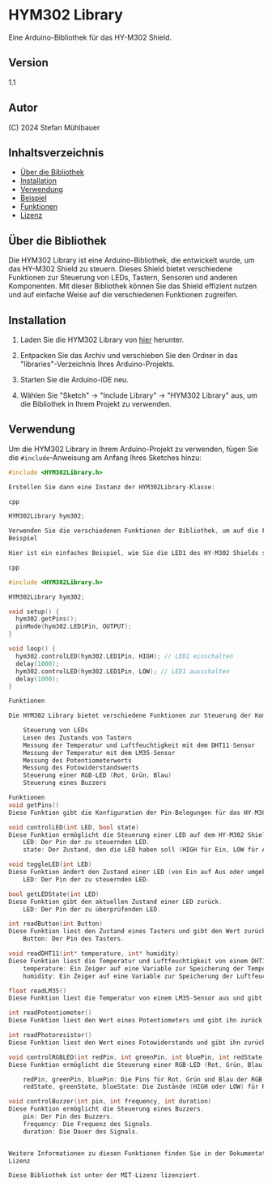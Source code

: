 # HYM302 Library

Eine Arduino-Bibliothek für das HY-M302 Shield.

## Version

1.1

## Autor

(C) 2024 Stefan Mühlbauer

## Inhaltsverzeichnis

- [Über die Bibliothek](#über-die-bibliothek)
- [Installation](#installation)
- [Verwendung](#verwendung)
- [Beispiel](#beispiel)
- [Funktionen](#funktionen)
- [Lizenz](#lizenz)

## Über die Bibliothek

Die HYM302 Library ist eine Arduino-Bibliothek, die entwickelt wurde, um das HY-M302 Shield zu steuern. Dieses Shield bietet verschiedene Funktionen zur Steuerung von LEDs, Tastern, Sensoren und anderen Komponenten. Mit dieser Bibliothek können Sie das Shield effizient nutzen und auf einfache Weise auf die verschiedenen Funktionen zugreifen.

## Installation

1. Laden Sie die HYM302 Library von [hier](https://github.com/StMB2023/HYM302Library/archive/refs/heads/main.zip) herunter.

2. Entpacken Sie das Archiv und verschieben Sie den Ordner in das "libraries"-Verzeichnis Ihres Arduino-Projekts.

3. Starten Sie die Arduino-IDE neu.

4. Wählen Sie "Sketch" -> "Include Library" -> "HYM302 Library" aus, um die Bibliothek in Ihrem Projekt zu verwenden.

## Verwendung

Um die HYM302 Library in Ihrem Arduino-Projekt zu verwenden, fügen Sie die `#include`-Anweisung am Anfang Ihres Sketches hinzu:

```cpp
#include <HYM302Library.h>

Erstellen Sie dann eine Instanz der HYM302Library-Klasse:

cpp

HYM302Library hym302;

Verwenden Sie die verschiedenen Funktionen der Bibliothek, um auf die Funktionen des HY-M302 Shields zuzugreifen.
Beispiel

Hier ist ein einfaches Beispiel, wie Sie die LED1 des HY-M302 Shields steuern können:

cpp

#include <HYM302Library.h>

HYM302Library hym302;

void setup() {
  hym302.getPins();
  pinMode(hym302.LED1Pin, OUTPUT);
}

void loop() {
  hym302.controlLED(hym302.LED1Pin, HIGH); // LED1 einschalten
  delay(1000);
  hym302.controlLED(hym302.LED1Pin, LOW); // LED1 ausschalten
  delay(1000);
}

Funktionen

Die HYM302 Library bietet verschiedene Funktionen zur Steuerung der Komponenten des HY-M302 Shields, darunter:

    Steuerung von LEDs
    Lesen des Zustands von Tastern
    Messung der Temperatur und Luftfeuchtigkeit mit dem DHT11-Sensor
    Messung der Temperatur mit dem LM35-Sensor
    Messung des Potentiometerwerts
    Messung des Fotowiderstandswerts
    Steuerung einer RGB-LED (Rot, Grün, Blau)
    Steuerung eines Buzzers

Funktionen
void getPins()
Diese Funktion gibt die Konfiguration der Pin-Belegungen für das HY-M302 Shield zurück.

void controlLED(int LED, bool state)
Diese Funktion ermöglicht die Steuerung einer LED auf dem HY-M302 Shield.
    LED: Der Pin der zu steuernden LED.
    state: Der Zustand, den die LED haben soll (HIGH für Ein, LOW für Aus).

void toggleLED(int LED)
Diese Funktion ändert den Zustand einer LED (von Ein auf Aus oder umgekehrt).
    LED: Der Pin der zu steuernden LED.

bool getLEDState(int LED)
Diese Funktion gibt den aktuellen Zustand einer LED zurück.
    LED: Der Pin der zu überprüfenden LED.

int readButton(int Button)
Diese Funktion liest den Zustand eines Tasters und gibt den Wert zurück (HIGH oder LOW).
    Button: Der Pin des Tasters.

void readDHT11(int* temperature, int* humidity)
Diese Funktion liest die Temperatur und Luftfeuchtigkeit von einem DHT11-Sensor aus und gibt die Werte in den übergebenen Zeigern zurück.
    temperature: Ein Zeiger auf eine Variable zur Speicherung der Temperatur.
    humidity: Ein Zeiger auf eine Variable zur Speicherung der Luftfeuchtigkeit.

float readLM35()
Diese Funktion liest die Temperatur von einem LM35-Sensor aus und gibt den Wert als Gleitkommazahl zurück.

int readPotentiometer()
Diese Funktion liest den Wert eines Potentiometers und gibt ihn zurück.

int readPhotoresistor()
Diese Funktion liest den Wert eines Fotowiderstands und gibt ihn zurück.

void controlRGBLED(int redPin, int greenPin, int bluePin, int redState, int greenState, int blueState)
Diese Funktion ermöglicht die Steuerung einer RGB-LED (Rot, Grün, Blau).

    redPin, greenPin, bluePin: Die Pins für Rot, Grün und Blau der RGB-LED.
    redState, greenState, blueState: Die Zustände (HIGH oder LOW) für Rot, Grün und Blau.

void controlBuzzer(int pin, int frequency, int duration)
Diese Funktion ermöglicht die Steuerung eines Buzzers.
    pin: Der Pin des Buzzers.
    frequency: Die Frequenz des Signals.
    duration: Die Dauer des Signals.


Weitere Informationen zu diesen Funktionen finden Sie in der Dokumentation der Bibliothek.
Lizenz

Diese Bibliothek ist unter der MIT-Lizenz lizenziert.
